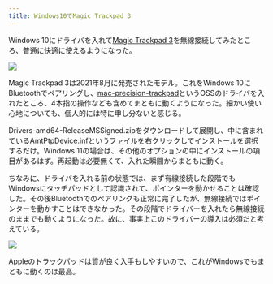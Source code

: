 ```yaml
---
title: Windows10でMagic Trackpad 3
---
```

Windows 10にドライバを入れて[Magic Trackpad 3](https://www.amazon.co.jp/dp/B09BTT6FJ9)を無線接続してみたところ、普通に快適に使えるようになった。

![](https://lh5.googleusercontent.com/XcAvFK6UhnNxrVtlDCRkAvUPbqNDA54Xet1eAVmnzJX8DXZ6oO6nJRWzzK7QpTc1ifeaFqaxVVTAgs__JJoMvUNhARxf88DYJTCAKlTXiSqsyjD-VqhK72BXsj2Z08KeNDneRKMIDbR4BEOjkpM_4UMLcNwo4-d0jDcsJKUXSe1sj12GMIUeZ7Q9qw)

Magic Trackpad 3は2021年8月に発売されたモデル。これをWindows 10にBluetoothでペアリングし、[mac-precision-trackpad](https://github.com/imbushuo/mac-precision-touchpad)というOSSのドライバを入れたところ、4本指の操作なども含めてまともに動くようになった。細かい使い心地についても、個人的には特に申し分ないと感じる。

Drivers-amd64-ReleaseMSSigned.zipをダウンロードして展開し、中に含まれているAmtPtpDevice.infというファイルを右クリックしてインストールを選択するだけ。Windows 11の場合は、その他のオプションの中にインストールの項目があるはず。再起動は必要無くて、入れた瞬間からまともに動く。

ちなみに、ドライバを入れる前の状態では、まず有線接続した段階でもWindowsにタッチパッドとして認識されて、ポインターを動かせることは確認した。その後Bluetoothでのペアリングも正常に完了したが、無線接続ではポインターを動かすことはできなかった。その段階でドライバーを入れたら無線接続のままでも動くようになった。故に、事実上このドライバーの導入は必須だと考えている。

![](https://lh3.googleusercontent.com/wHxqygSfW_jeprxjVIEoTlj0lK27nTnBCpHgIIx8pitICvVYmuAZ3QHAWAk6bmM0HNFWEcqub4Q5g2-RoLFuny0mYKuWKxmGmnq0UtfI62aiZ7NuuSNgHUFcAmVmHeIa_-q2WQQdxQClpL6NQQzVUQzZEaXDKGgPJZ-6nht0DGuJtTbBFT6M3QEP1w)

Appleのトラックパッドは質が良く入手もしやすいので、これがWindowsでもまともに動くのは最高。
